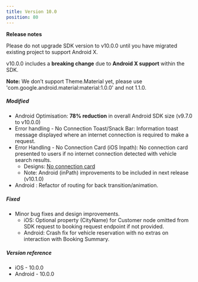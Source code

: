 ```yaml
---
title: Version 10.0
position: 80
---
```


**Release notes**

Please do not upgrade SDK version to v10.0.0 until you have migrated existing project to support Android X. 

v10.0.0 includes a **breaking change** due to **Android X support** within the SDK. 

**Note:** We don’t support Theme.Material yet, please use 'com.google.android.material:material:1.0.0' and not 1.1.0.

##### Modified
* Android Optimisation: **78% reduction** in overall Android SDK size (v9.7.0 to v10.0.0)
* Error handling - No Connection Toast/Snack Bar: Information toast message displayed where an internet connection is required to make a request.
* Error Handling - No Connection Card (iOS Inpath): No connection card presented to users if no internet connection detected with vehicle search results.
    * Designs: <a href="https://app.abstract.com/share/5a0eacd1-355d-403e-8be5-7a1d4e0b6b41?collectionLayerId=75db2683-9676-41e9-ac6b-1a99207309a8&present=true&preview=false&sha=4bb24387443e94f17bd3552cb63041595500d35f" target="_blank">No connection card</a>
    * Note: Android (inPath) improvements to be included in next release (v10.1.0)
* Android : Refactor of routing for back transition/animation.    

##### Fixed
* Minor bug fixes and design improvements.
    * iOS: Optional property (CityName) for Customer node omitted from SDK request to booking request endpoint if not provided.
    * Android: Crash fix for vehicle reservation with no extras on interaction with Booking Summary.
    
##### Version reference 
* iOS - 10.0.0
* Android - 10.0.0
